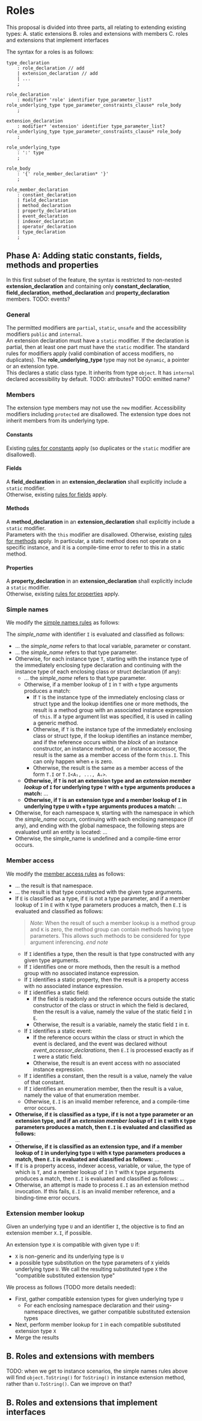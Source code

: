 ﻿# Roles

This proposal is divided into three parts, all relating to extending existing types:
A. static extensions
B. roles and extensions with members
C. roles and extensions that implement interfaces

The syntax for a roles is as follows:

```antr
type_declaration
	: role_declaration // add
	| extension_declaration // add
	| ...
	;

role_declaration
    : modifier* 'role' identifier type_parameter_list? role_underlying_type type_parameter_constraints_clause* role_body
    ;

extension_declaration
    : modifier* 'extension' identifier type_parameter_list? role_underlying_type type_parameter_constraints_clause* role_body
    ;

role_underlying_type
    : ':' type
    ;

role_body
    : '{' role_member_declaration* '}'
    ;

role_member_declaration
    : constant_declaration
    | field_declaration
    | method_declaration
    | property_declaration
    | event_declaration
    | indexer_declaration
    | operator_declaration
    | type_declaration
    ;
```

## Phase A: Adding static constants, fields, methods and properties

In this first subset of the feature, the syntax is restricted to non-nested **extension_declaration**
and containing only **constant_declaration**, **field_declaration**, **method_declaration** and **property_declaration** members.
TODO: events?

### General

The permitted modifiers are `partial`, `static`, `unsafe` and the accessibility modifiers `public` and `internal`.  
An extension declaration must have a `static` modifier. If the declaration is partial, then at least one part must have the `static` modifier. 
The standard rules for modifiers apply (valid combination of access modifiers, no duplicates).
The **role_underlying_type** type may not be `dynamic`, a pointer or an extension type.  
This declares a static class type. It inherits from type `object`. It has `internal` declared accessibility by default.
TODO: attributes?
TODO: emitted name?

### Members

The extension type members may not use the `new` modifier.
Accessibility modifiers including `protected` are disallowed.
The extension type does not inherit members from its underlying type.  

#### Constants

Existing [rules for constants](https://github.com/dotnet/csharpstandard/blob/draft-v7/standard/classes.md#144-constants) apply (so duplicates or the `static` modifier are disallowed).

#### Fields

A **field_declaration** in an **extension_declaration** shall explicitly include a `static` modifier.  
Otherwise, existing [rules for fields](https://github.com/dotnet/csharpstandard/blob/draft-v7/standard/classes.md#145-fields) apply.  

#### Methods

A **method_declaration** in an **extension_declaration** shall explicitly include a `static` modifier.  
Parameters with the `this` modifier are disallowed.
Otherwise, existing [rules for methods](https://github.com/dotnet/csharpstandard/blob/draft-v7/standard/classes.md#146-methods) apply.
In particular, a static method does not operate on a specific instance, and it is a compile-time error to refer to this in a static method.

#### Properties

A **property_declaration** in an **extension_declaration** shall explicitly include a `static` modifier.  
Otherwise, existing [rules for properties](https://github.com/dotnet/csharpstandard/blob/draft-v7/standard/classes.md#147-properties) apply.

### Simple names

We modify the [simple names rules](https://github.com/dotnet/csharpstandard/blob/draft-v7/standard/expressions.md#1174-simple-names) as follows:

The *simple_name* with identifier `I` is evaluated and classified as follows:
- ... the *simple_name* refers to that local variable, parameter or constant.
- ... the *simple_name* refers to that type parameter.
- Otherwise, for each instance type `T`, starting with the instance type of the immediately enclosing type declaration and continuing with the instance type of each enclosing class or struct declaration (if any):
  - ... the *simple_name* refers to that type parameter.
  - Otherwise, if a member lookup of `I` in `T` with `e` type arguments produces a match:
    - If `T` is the instance type of the immediately enclosing class or struct type and the lookup identifies one or more methods, the result is a method group with an associated instance expression of `this`. If a type argument list was specified, it is used in calling a generic method.
    - Otherwise, if `T` is the instance type of the immediately enclosing class or struct type, if the lookup identifies an instance member, and if the reference occurs within the *block* of an instance constructor, an instance method, or an instance accessor, the result is the same as a member access of the form `this.I`. This can only happen when `e` is zero.
    - Otherwise, the result is the same as a member access of the form `T.I` or `T.I<A₁, ..., Aₑ>`.
  - **Otherwise, if `T` is not an extension type and an ***extension member lookup*** of `I` for underlying type `T` with `e` type arguments produces a match:**
    ...
  - **Otherwise, if `T` is an extension type and a member lookup of `I` in underlying type `U` with `e` type arguments produces a match:**
    ...
- Otherwise, for each namespace `N`, starting with the namespace in which the *simple_name* occurs, continuing with each enclosing namespace (if any), and ending with the global namespace, the following steps are evaluated until an entity is located:
  ...
- Otherwise, the simple_name is undefined and a compile-time error occurs.

### Member access 

We modify the [member access rules](https://github.com/dotnet/csharpstandard/blob/draft-v7/standard/expressions.md#1176-member-access) as follows:

- ... the result is that namespace.
- ... the result is that type constructed with the given type arguments.
- If `E` is classified as a type, if `E` is not a type parameter, and if a member lookup of `I` in `E` with `K` type parameters produces a match, then `E.I` is evaluated and classified as follows:  
  > *Note*: When the result of such a member lookup is a method group and `K` is zero, the method group can contain methods having type parameters. This allows such methods to be considered for type argument inferencing. *end note*
  - If `I` identifies a type, then the result is that type constructed with any given type arguments.
  - If `I` identifies one or more methods, then the result is a method group with no associated instance expression.
  - If `I` identifies a static property, then the result is a property access with no associated instance expression.
  - If `I` identifies a static field:
    - If the field is readonly and the reference occurs outside the static constructor of the class or struct in which the field is declared, then the result is a value, namely the value of the static field `I` in `E`.
    - Otherwise, the result is a variable, namely the static field `I` in `E`.
  - If `I` identifies a static event:
    - If the reference occurs within the class or struct in which the event is declared, and the event was declared without *event_accessor_declarations*, then `E.I` is processed exactly as if `I` were a static field.
    - Otherwise, the result is an event access with no associated instance expression.
  - If `I` identifies a constant, then the result is a value, namely the value of that constant.
  - If `I` identifies an enumeration member, then the result is a value, namely the value of that enumeration member.
  - Otherwise, `E.I` is an invalid member reference, and a compile-time error occurs.
- **Otherwise, if `E` is classified as a type, if `E` is not a type parameter or an extension type, and if an ***extension member lookup*** of `I` in `E` with `K` type parameters produces a match, then `E.I` is evaluated and classified as follows:**  
  ...
- **Otherwise, if `E` is classified as an extension type, and if a member lookup of `I` in underlying type `U` with `K` type parameters produces a match, then `E.I` is evaluated and classified as follows:** 
  ...
- If `E` is a property access, indexer access, variable, or value, the type of which is `T`, and a member lookup of `I` in `T` with `K` type arguments produces a match, then `E.I` is evaluated and classified as follows:
  ...
- Otherwise, an attempt is made to process `E.I` as an extension method invocation. If this fails, `E.I` is an invalid member reference, and a binding-time error occurs.

### Extension member lookup

Given an underlying type `U` and an identifier `I`, the objective is to find an extension member `X.I`, if possible.

An extension type `X` is compatible with given type `U` if:
- `X` is non-generic and its underlying type is `U`
- a possible type substitution on the type parameters of `X` yields underlying type `U`. We call the resulting substituted type `X` the "compatible substituted extension type"

We process as follows (TODO more details needed):
- First, gather compatible extension types for given underlying type `U`
  - For each enclosing namespace declaration and their using-namespace directives, we gather compatible substituted extension types
- Next, perform member lookup for `I` in each compatible substituted extension type `X`
- Merge the results

## B. Roles and extensions with members
TODO: when we get to instance scenarios, the simple names rules above will find `object.ToString()` for `ToString()` in instance extension method, rather than `U.ToString()`. Can we improve on that?

## B. Roles and extensions that implement interfaces

